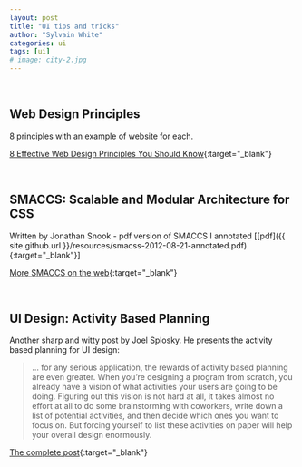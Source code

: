 ```yaml
---
layout: post
title: "UI tips and tricks"
author: "Sylvain White"
categories: ui
tags: [ui]
# image: city-2.jpg
---
```

<br/>

## Web Design Principles

8 principles with an example of website for each.

[8 Effective Web Design Principles You Should Know](https://conversionxl.com/blog/universal-web-design-principles/){:target="_blank"}

<br/>

## SMACCS: Scalable and Modular Architecture for CSS

Written by Jonathan Snook - pdf version of SMACCS I annotated [[pdf]({{ site.github.url }}/resources/smacss-2012-08-21-annotated.pdf){:target="_blank"}]

[More SMACCS on the web](https://smacss.com/){:target="_blank"}

<br/>

## UI Design: Activity Based Planning

Another sharp and witty post by Joel Splosky. He presents the activity
based planning for UI design:

>... for any serious application, the rewards of activity based planning are even greater. When you’re designing a program from scratch, you already have a vision of what activities your users are going to be doing. Figuring out this vision is not hard at all, it takes almost no effort at all to do some brainstorming with coworkers, write down a list of potential activities, and then decide which ones you want to focus on. But forcing yourself to list these activities on paper will help your overall design enormously.

[The complete post](https://www.joelonsoftware.com/2000/05/09/the-process-of-designing-a-product/){:target="_blank"}
